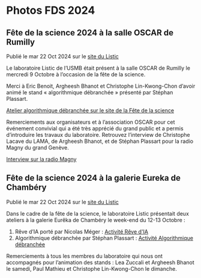 # Photos FDS 2024

## Fête de la science 2024 à la salle OSCAR de Rumilly
Publié le mar 22 Oct 2024 sur le [site du Listic](https://www.univ-smb.fr/listic/actualites/fete-de-la-science-2024-a-la-salle-oscar-de-rumilly/)

Le laboratoire Listic de l’USMB était présent à la salle OSCAR de Rumilly le mercredi 9 Octobre à l’occasion de la fête de la science.

Merci à Eric Benoit, Argheesh Bhanot et Christophe Lin-Kwong-Chon d’avoir animé le stand « algorithmique débranchée » présenté par Stéphan Plassart.

[Atelier algorithmique débranchée sur le site de la Fête de la science](https://www.fetedelascience.fr/algorithmique-debranche)

Remerciements aux organisateurs et à l’association OSCAR pour cet événement convivial qui a été très apprécié du grand public et a permis d’introduire les travaux du laboratoire. Retrouvez l’interview de Christophe Lacave du LAMA, de Argheesh Bhanot, et de Stéphan Plassart pour la radio Magny du grand Genève.

[Interview sur la radio Magny](https://radiomagny.com/podcast/happy-hour-4-en-direct-de-la-fete-de-la-science-a-rumilly-oscar-09-10-2024/)

## Fête de la science 2024 à la galerie Eureka de Chambéry
Publié le mar 22 Oct 2024 sur le [site du Listic](https://www.univ-smb.fr/listic/actualites/fete-de-la-science-2024-a-la-galerie-eureka-de-chambery/)

Dans le cadre de la fête de la science, le laboratoire Listic présentait deux ateliers à la galerie Eurêka de Chambéry le week-end du 12-13 Octobre :

1) Rêve d’IA porté par Nicolas Méger : [Activité Rêve d'IA](https://www.fetedelascience.fr/reve-d-ia)
2) Algorithmique débranchée par Stéphan Plassart : [Activité Algorithmique débranchée](https://www.fetedelascience.fr/algorithmique-debranche-la-decouverte-des-algorithmes-emblematiques-de-l-informatique)

Remerciements à tous les membres du laboratoire qui nous ont accompagnés pour l’animation des stands : Lea Zuccali et Argheesh Bhanot le samedi, Paul Mathieu et Christophe Lin-Kwong-Chon le dimanche.

